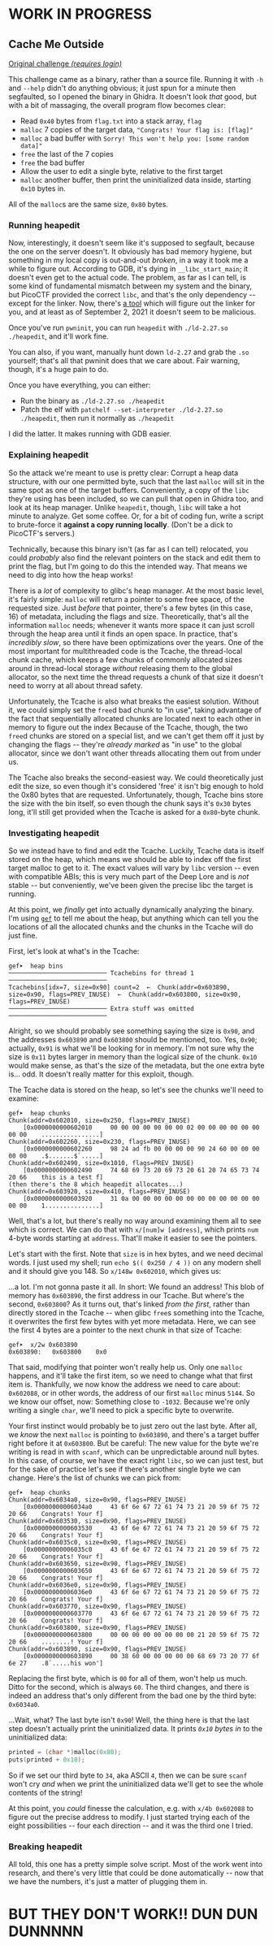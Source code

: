 # WORK IN PROGRESS

## Cache Me Outside

[Original challenge *(requires login)*](https://play.picoctf.org/practice/challenge/146)

This challenge came as a binary, rather than a source file.
Running it with `-h` and `--help` didn't do anything obvious; it just spun for a minute then segfaulted, so I opened the binary in Ghidra.
It doesn't look *that* good, but with a bit of massaging, the overall program flow becomes clear:

- Read `0x40` bytes from `flag.txt` into a stack array, `flag`
- `malloc` 7 copies of the target data, `"Congrats! Your flag is: [flag]"`
- `malloc` a bad buffer with `Sorry! This won't help you: [some random data]"`
- `free` the last of the 7 copies
- `free` the bad buffer
- Allow the user to edit a single byte, relative to the first target
- `malloc` another buffer, then print the uninitialized data inside, starting `0x10` bytes in.

All of the `malloc`s are the same size, `0x80` bytes.

### Running heapedit

Now, interestingly, it doesn't seem like it's supposed to segfault, because the one on the server doesn't.
It obviously has bad memory hygiene, but something in my local copy is out-and-out *broken*, in a way it took me a while to figure out.
According to GDB, it's dying in `__libc_start_main`; it doesn't even get to the actual code.
The problem, as far as I can tell, is some kind of fundamental mismatch between my system and the binary, but PicoCTF provided the correct `libc`, and that's the only dependency -- except for the linker.
Now, there's [a tool](https://github.com/io12/pwninit) which will figure out the linker for you, and at least as of September 2, 2021 it doesn't seem to be malicious.

Once you've run `pwninit`, you can run `heapedit` with `./ld-2.27.so ./heapedit`, and it'll work fine.

You can also, if you want, manually hunt down `ld-2.27` and grab the `.so` yourself; that's all that pwninit does that we care about.
Fair warning, though, it's a huge pain to do.

Once you have everything, you can either:

- Run the binary as `./ld-2.27.so ./heapedit`
- Patch the elf with `patchelf --set-interpreter ./ld-2.27.so ./heapedit`, then run it normally as `./heapedit`

I did the latter.
It makes running with GDB easier.

### Explaining heapedit

So the attack we're meant to use is pretty clear:
Corrupt a heap data structure, with our one permitted byte, such that the last `malloc` will sit in the same spot as one of the target buffers.
Conveniently, a copy of the `libc` they're using has been included, so we can pull that open in Ghidra too, and look at its heap manager.
Unlike `heapedit`, though, `libc` will take a hot minute to analyze.
Get some coffee.
Or, for a bit of coding fun, write a script to brute-force it **against a copy running locally**.
(Don't be a dick to PicoCTF's servers.)

Technically, because this binary isn't (as far as I can tell) relocated, you could *probably* also find the relevant pointers on the stack and edit them to print the flag, but I'm going to do this the intended way.
That means we need to dig into how the heap works!

There is a *lot* of complexity to glibc's heap manager.
At the most basic level, it's fairly simple:
`malloc` will return a pointer to some free space, of the requested size.
Just *before* that pointer, there's a few bytes (in this case, 16) of metadata, including the flags and size.
Theoretically, that's all the information `malloc` needs; whenever it wants more space it can just scroll through the heap area until it finds an open space.
In practice, that's *incredibly slow*, so there have been optimizations over the years.
One of the most important for multithreaded code is the Tcache, the thread-local chunk cache, which keeps a few chunks of commonly allocated sizes around in thread-local storage *without* releasing them to the global allocator, so the next time the thread requests a chunk of that size it doesn't need to worry at all about thread safety.

Unfortunately, the Tcache is also what breaks the easiest solution.
Without it, we could simply set the `free`d bad chunk to "in use", taking advantage of the fact that sequentially allocated chunks are located next to each other in memory to figure out the index
Because of the Tcache, though, the two `free`d chunks are stored on a special list, and we can't get them off it just by changing the flags -- they're *already marked* as "in use" to the global allocator, since we don't want other threads allocating them out from under us.

The Tcache also breaks the second-easiest way.
We could theoretically just edit the size, so even though it's considered 'free' it isn't big enough to hold the 0x80 bytes that are requested.
Unfortunately, though, Tcache bins store the size with the bin itself, so even though the chunk says it's `0x30` bytes long, it'll still get provided when the Tcache is asked for a `0x80`-byte chunk.

### Investigating heapedit

So we instead have to find and edit the Tcache.
Luckily, Tcache data is itself stored on the heap, which means we should be able to index off the first target malloc to get to it.
The exact values will vary by `libc` version -- even with compatible ABIs; this is very much part of the Deep Lore and is *not* stable -- but conveniently, we've been given the precise libc the target is running.

At this point, we *finally* get into actually dynamically analyzing the binary.
I'm using [`gef`](https://github.com/hugsy/gef/) to tell me about the heap, but anything which can tell you the locations of all the allocated chunks and the chunks in the Tcache will do just fine.

First, let's look at what's in the Tcache:

```
gef➤  heap bins
─────────────────────────── Tcachebins for thread 1 ───────────────────────────
Tcachebins[idx=7, size=0x90] count=2  ←  Chunk(addr=0x603890, size=0x90, flags=PREV_INUSE)  ←  Chunk(addr=0x603800, size=0x90, flags=PREV_INUSE)
─────────────────────────── Extra stuff was omitted ───────────────────────────
```

Alright, so we should probably see something saying the size is `0x90`, and the addresses `0x603890` and `0x603800` should be mentioned, too.
Yes, `0x90`; actually, `0x91` is what we'll be looking for in memory.
I'm not sure why the size is `0x11` bytes larger in memory than the logical size of the chunk.
`0x10` would make sense, as that's the size of the metadata, but the one extra byte is... odd.
It doesn't really matter for this exploit, though.

The Tcache data is stored on the heap, so let's see the chunks we'll need to examine:

```
gef➤  heap chunks
Chunk(addr=0x602010, size=0x250, flags=PREV_INUSE)
    [0x0000000000602010     00 00 00 00 00 00 00 02 00 00 00 00 00 00 00 00    ................]
Chunk(addr=0x602260, size=0x230, flags=PREV_INUSE)
    [0x0000000000602260     98 24 ad fb 00 00 00 00 90 24 60 00 00 00 00 00    .$.......$`.....]
Chunk(addr=0x602490, size=0x1010, flags=PREV_INUSE)
    [0x0000000000602490     74 68 69 73 20 69 73 20 61 20 74 65 73 74 20 66    this is a test f]
(then there's the 8 which heapedit allocates...)
Chunk(addr=0x603920, size=0x410, flags=PREV_INUSE)
    [0x0000000000603920     31 0a 00 00 00 00 00 00 00 00 00 00 00 00 00 00    1...............]
```

Well, that's a lot, but there's really no way around examining them all to see which is correct.
We can do that with `x/[num]w [address]`, which prints `num` 4-byte words starting at `address`.
That'll make it easier to see the pointers.

Let's start with the first.
Note that `size` is in hex bytes, and we need decimal words.
I just used my shell; run `echo $(( 0x250 / 4 ))` on any modern shell and it should give you 148.
So `x/148w 0x602010`, which gives us:

...a lot.
I'm not gonna paste it all.
In short: We found an address!
This blob of memory has `0x603890`, the first address in our Tcache.
But where's the second, `0x603800`?
As it turns out, that's linked *from the first*, rather than directly stored in the Tcache -- when glibc `free`s something into the Tcache, it overwrites the first few bytes with yet more metadata.
Here, we can see the first 4 bytes are a pointer to the next chunk in that size of Tcache:

```
gef➤  x/2w 0x603890
0x603890:	0x603800	0x0
```

That said, modifying that pointer won't really help us.
Only one `malloc` happens, and it'll take the first item, so we need to change what that first item is.
Thankfully, we now know the address we need to care about: `0x602088`, or in other words, the address of our first `malloc` minus `5144`.
So we know our offset, now: Something close to `-1032`.
Because we're only writing a single `char`, we'll need to pick a specific byte to overwrite.

Your first instinct would probably be to just zero out the last byte.
After all, we *know* the next `malloc` is pointing to `0x603890`, and there's a target buffer right before it at `0x603800`.
But be careful:
The new value for the byte we're writing is read in with `scanf`, which can be unpredictable around null bytes.
In this case, of course, we have the exact right `libc`, so we can just test, but for the sake of practice let's see if there's another single byte we can change.
Here's the list of chunks we can pick from:

```
gef➤  heap chunks
Chunk(addr=0x6034a0, size=0x90, flags=PREV_INUSE)
    [0x00000000006034a0     43 6f 6e 67 72 61 74 73 21 20 59 6f 75 72 20 66    Congrats! Your f]
Chunk(addr=0x603530, size=0x90, flags=PREV_INUSE)
    [0x0000000000603530     43 6f 6e 67 72 61 74 73 21 20 59 6f 75 72 20 66    Congrats! Your f]
Chunk(addr=0x6035c0, size=0x90, flags=PREV_INUSE)
    [0x00000000006035c0     43 6f 6e 67 72 61 74 73 21 20 59 6f 75 72 20 66    Congrats! Your f]
Chunk(addr=0x603650, size=0x90, flags=PREV_INUSE)
    [0x0000000000603650     43 6f 6e 67 72 61 74 73 21 20 59 6f 75 72 20 66    Congrats! Your f]
Chunk(addr=0x6036e0, size=0x90, flags=PREV_INUSE)
    [0x00000000006036e0     43 6f 6e 67 72 61 74 73 21 20 59 6f 75 72 20 66    Congrats! Your f]
Chunk(addr=0x603770, size=0x90, flags=PREV_INUSE)
    [0x0000000000603770     43 6f 6e 67 72 61 74 73 21 20 59 6f 75 72 20 66    Congrats! Your f]
Chunk(addr=0x603800, size=0x90, flags=PREV_INUSE)
    [0x0000000000603800     00 00 00 00 00 00 00 00 21 20 59 6f 75 72 20 66    ........! Your f]
Chunk(addr=0x603890, size=0x90, flags=PREV_INUSE)
    [0x0000000000603890     00 38 60 00 00 00 00 00 68 69 73 20 77 6f 6e 27    .8`.....his won']
```

Replacing the first byte, which is `00` for all of them, won't help us much.
Ditto for the second, which is always `60`.
The third changes, and there is indeed an address that's only different from the bad one by the third byte: `0x6034a0`.

...Wait, what?
The last byte isn't `0x90`!
Well, the thing here is that the last step doesn't actually print the uninitialized data.
It prints _`0x10` bytes in_ to the uninitialized data:

```c
printed = (char *)malloc(0x80);
puts(printed + 0x10);
```

So if we set our third byte to `34`, aka ASCII `4`, then we can be sure `scanf` won't cry *and* when we print the uninitialized data we'll get to see the whole contents of the string!

At this point, you *could* finesse the calculation, e.g. with `x/4b 0x602088` to figure out the precise address to modify.
I just started trying each of the eight possibilities -- four each direction -- and it was the third one I tried.

### Breaking heapedit

All told, this one has a pretty simple solve script.
Most of the work went into research, and there's very little that could be done automatically -- now that we have the numbers, it's just a matter of plugging them in.

# BUT THEY DON'T WORK!! DUN DUN DUNNNNN
